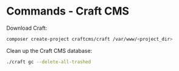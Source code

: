 # Commands - Craft CMS

Download Craft:

```bash
composer create-project craftcms/craft /var/www/<project_dir>
```

Clean up the Craft CMS database:

```bash
./craft gc --delete-all-trashed
```
